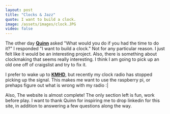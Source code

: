 ```yaml
---
layout: post
title: "Clocks & Jazz"
quote: I want to build a clock.
image: /assets/images/clock.JPG
video: false
---
```


The other day [**Quinn**](https://qrolhf.com) asked "What would you do if you had the time to do it?" I responded "I want to build a clock." Not for any particular reason. I just felt like it would be an interesting project. Also, there is something about clockmaking that seems really interesting. I think I am going to pick up an old one off of craigslist and try to fix it.

I prefer to wake up to [**KMHD**](http://kmhd.org), but recently my clock radio has stopped picking up the signal. This makes me want to use the raspberry pi, or prehaps figure out what is wrong with my radio :|

Also, The website is almost complete! The only section left is fun, work before play. I want to thank Quinn for inspiring me to drop linkedin for this site, in addition to answering a few questions along the way. 